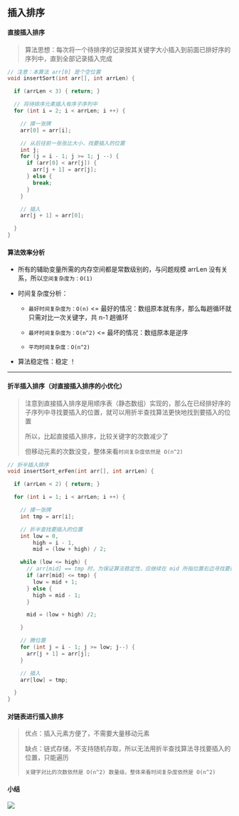 ## 插入排序

#### 直接插入排序

> 算法思想：每次将一个待排序的记录按其关键字大小插入到前面已排好序的序列中，直到全部记录插入完成

```c
// 注意：本算法 arr[0] 是个空位置
void insertSort(int arr[], int arrLen) {

  if (arrLen < 3) { return; }

  // 将待排序元素插入有序子序列中
  for (int i = 2; i < arrLen; i ++) {

    // 摸一张牌
    arr[0] = arr[i];

    // 从后往前一张张比大小，找要插入的位置
    int j;
    for (j = i - 1; j >= 1; j --) {
      if (arr[0] < arr[j]) {
        arr[j + 1] = arr[j];
      } else {
        break;
      }
    }

    // 插入
    arr[j + 1] = arr[0];

  }
}
```

#### 算法效率分析

- 所有的辅助变量所需的内存空间都是常数级别的，与问题规模 arrLen 没有关系，所以`空间复杂度为：O(1)`

- 时间复杂度分析：

  - `最好时间复杂度为：O(n)` <= 最好的情况：数组原本就有序，那么每趟循环就只需对比一次关键字，共 n-1 趟循环

  - `最坏时间复杂度为：O(n^2)` <= 最坏的情况：数组原本是逆序

  - `平均时间复杂度：O(n^2)`

- 算法稳定性：稳定 ！

---

#### 折半插入排序（对直接插入排序的小优化）

> 注意到直接插入排序是用顺序表（静态数组）实现的，那么在已经排好序的子序列中寻找要插入的位置，就可以用折半查找算法更快地找到要插入的位置
>
> 所以，比起直接插入排序，比较关键字的次数减少了
>
> 但移动元素的次数没变，整体来看`时间复杂度依然是 O(n^2)`

```c
// 折半插入排序
void insertSort_erFen(int arr[], int arrLen) {

  if (arrLen < 2) { return; }

  for (int i = 1; i < arrLen; i ++) {

    // 摸一张牌
    int tmp = arr[i];

    // 折半查找要插入的位置
    int low = 0,
        high = i - 1,
        mid = (low + high) / 2;

    while (low <= high) {
      // arr[mid] == tmp 时，为保证算法稳定性，应继续在 mid 所指位置右边寻找要插入的位置
      if (arr[mid] <= tmp) {
        low = mid + 1;
      } else {
        high = mid - 1;
      }

      mid = (low + high) /2;

    }

    // 腾位置
    for (int j = i - 1; j >= low; j--) {
      arr[j + 1] = arr[j];
    }

    // 插入
    arr[low] = tmp;

  }
}
```

#### 对链表进行插入排序

> 优点：插入元素方便了，不需要大量移动元素
>
> 缺点：链式存储，不支持随机存取，所以无法用折半查找算法寻找要插入的位置，只能遍历
>
> `关键字对比的次数依然是 O(n^2) 数量级，整体来看时间复杂度依然是 O(n^2)`

#### 小结

<img src='https://gitee.com/pj-l/imgs-1/raw/master/screenShot/image-20211108211119416.png' style='float: left;'></img>